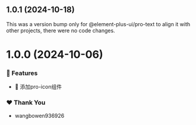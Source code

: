 ## 1.0.1 (2024-10-18)

This was a version bump only for @element-plus-ui/pro-text to align it with other projects, there were no code changes.

# 1.0.0 (2024-10-06)


### 🚀 Features

- 🚀 添加pro-icon组件


### ❤️  Thank You

- wangbowen936926